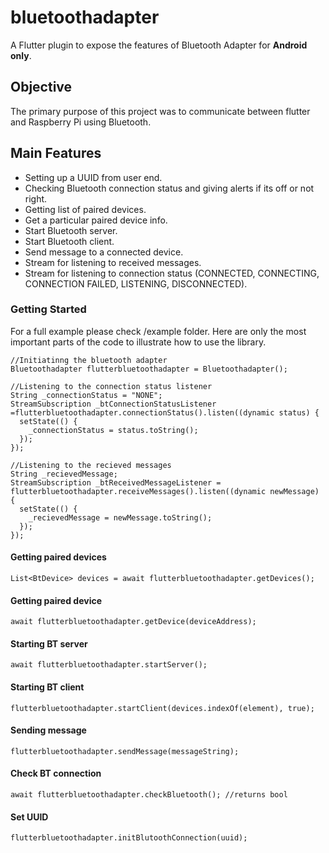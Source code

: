 # bluetoothadapter

A Flutter plugin to expose the features of Bluetooth Adapter for **Android only**.

## Objective

The primary purpose of this project was to communicate between flutter and Raspberry Pi using Bluetooth.

## Main Features
- Setting up a UUID from user end.
- Checking Bluetooth connection status and giving alerts if its off or not right.
- Getting list of paired devices.
- Get a particular paired device info.
- Start Bluetooth server.
- Start Bluetooth client.
- Send message to a connected device.
- Stream for listening to received messages.
- Stream for listening to connection status (CONNECTED, CONNECTING, CONNECTION FAILED, LISTENING, DISCONNECTED).

### Getting Started

For a full example please check /example folder. Here are only the most important parts of the code to illustrate how to use the library.

    //Initiatinng the bluetooth adapter
    Bluetoothadapter flutterbluetoothadapter = Bluetoothadapter();

	//Listening to the connection status listener
	String _connectionStatus = "NONE";
    StreamSubscription _btConnectionStatusListener =flutterbluetoothadapter.connectionStatus().listen((dynamic status) {
      setState(() {
        _connectionStatus = status.toString();
      });
    });

	//Listening to the recieved messages
	String _recievedMessage;
    StreamSubscription _btReceivedMessageListener = flutterbluetoothadapter.receiveMessages().listen((dynamic newMessage) {
      setState(() {
        _recievedMessage = newMessage.toString();
      });
    });

#### Getting paired devices

    List<BtDevice> devices = await flutterbluetoothadapter.getDevices();

#### Getting paired device

    await flutterbluetoothadapter.getDevice(deviceAddress);

#### Starting BT server

    await flutterbluetoothadapter.startServer();

#### Starting BT client

    flutterbluetoothadapter.startClient(devices.indexOf(element), true);

#### Sending message

    flutterbluetoothadapter.sendMessage(messageString);

#### Check BT connection
	await flutterbluetoothadapter.checkBluetooth(); //returns bool

#### Set UUID
	flutterbluetoothadapter.initBlutoothConnection(uuid);

